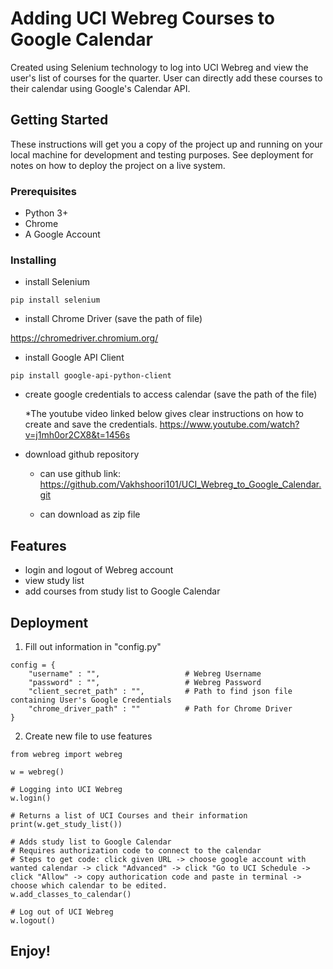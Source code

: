 # Adding UCI Webreg Courses to Google Calendar

 Created using Selenium technology to log into UCI Webreg and view the user's list of courses for the quarter. User can directly add these courses to their calendar using Google's Calendar API.

## Getting Started

These instructions will get you a copy of the project up and running on your local machine for development and testing purposes. See deployment for notes on how to deploy the project on a live system.

### Prerequisites

* Python 3+
* Chrome
* A Google Account

### Installing

* install Selenium

```
pip install selenium
```

* install Chrome Driver (save the path of file)

https://chromedriver.chromium.org/

* install Google API Client

```
pip install google-api-python-client
```

* create google credentials to access calendar (save the path of the file)

    *The youtube video linked below gives clear instructions on how to create and save the credentials.
https://www.youtube.com/watch?v=j1mh0or2CX8&t=1456s

* download github repository

    * can use github link: https://github.com/Vakhshoori101/UCI_Webreg_to_Google_Calendar.git
    
    * can download as zip file

## Features

* login and logout of Webreg account
* view study list
* add courses from study list to Google Calendar

## Deployment

1. Fill out information in "config.py"

```
config = {
    "username" : "",                   # Webreg Username
    "password" : "",                   # Webreg Password
    "client_secret_path" : "",         # Path to find json file containing User's Google Credentials
    "chrome_driver_path" : ""          # Path for Chrome Driver
}
```

2.  Create new file to use features 

```
from webreg import webreg

w = webreg()

# Logging into UCI Webreg
w.login()

# Returns a list of UCI Courses and their information
print(w.get_study_list())

# Adds study list to Google Calendar
# Requires authorization code to connect to the calendar
# Steps to get code: click given URL -> choose google account with wanted calendar -> click "Advanced" -> click "Go to UCI Schedule -> click "Allow" -> copy authorication code and paste in terminal -> choose which calendar to be edited.
w.add_classes_to_calendar()

# Log out of UCI Webreg
w.logout()

```

## Enjoy!

